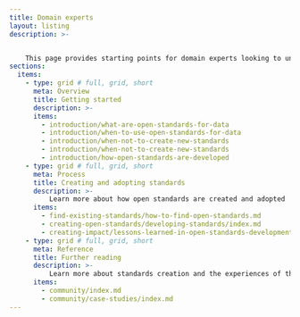 ```yaml
---
title: Domain experts
layout: listing
description: >- 


    This page provides starting points for domain experts looking to understand more about open standards for data
sections:
  items:
    - type: grid # full, grid, short
      meta: Overview
      title: Getting started
      description: >-
      items:
        - introduction/what-are-open-standards-for-data
        - introduction/when-to-use-open-standards-for-data       
        - introduction/when-not-to-create-new-standards         
        - introduction/when-not-to-create-new-standards
        - introduction/how-open-standards-are-developed
    - type: grid # full, grid, short
      meta: Process
      title: Creating and adopting standards
      description: >-
          Learn more about how open standards are created and adopted
      items:
        - find-existing-standards/how-to-find-open-standards.md
        - creating-open-standards/developing-standards/index.md
        - creating-impact/lessons-learned-in-open-standards-development.md
    - type: grid # full, grid, short
      meta: Reference
      title: Further reading
      description: >-
          Learn more about standards creation and the experiences of the standards community 
      items:
        - community/index.md
        - community/case-studies/index.md
---
```

